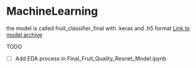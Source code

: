 # MachineLearning

the model is called fruit_classifier_final with .keras and .h5 format
[Link to model archive]([https://www.genome.gov/](https://drive.google.com/drive/folders/1QpfyFaeajMxR9JHjwu7br1nDOidR7QYy?usp=sharing))

TODO
- [ ] Add EDA process in Final_Fruit_Quality_Resnet_Model.ipynb

